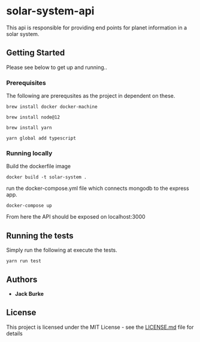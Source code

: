 # solar-system-api

This api is responsible for providing end points for planet information in a solar system.

## Getting Started

Please see below to get up and running..

### Prerequisites

The following are prerequsites as the project in dependent on these.

```
brew install docker docker-machine
```

```
brew install node@12
```

```
brew install yarn
```

```
yarn global add typescript
```

### Running locally

Build the dockerfile image

```
docker build -t solar-system .
```

run the docker-compose.yml file which connects mongodb to the express app.

```
docker-compose up
```

From here the API should be exposed on localhost:3000

## Running the tests

Simply run the following at execute the tests.

```
yarn run test
```

## Authors

- **Jack Burke**

## License

This project is licensed under the MIT License - see the [LICENSE.md](LICENSE.md) file for details
